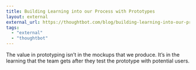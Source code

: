 ```yaml
---
title: Building Learning into our Process with Prototypes
layout: external
external_url: https://thoughtbot.com/blog/building-learning-into-our-process-with-prototypes
tags:
  - "external"
  - "thoughtbot"
---
```


 The value in prototyping isn’t in the mockups that we produce. It’s in the learning that the team gets after they test the prototype with potential users.

